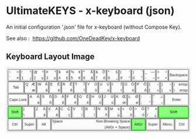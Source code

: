 # UltimateKEYS - x-keyboard (json)

An initial configuration '.json' file for x-keyboard (without Compose Key).

See also&nbsp;: &nbsp;https://github.com/OneDeadKey/x-keyboard

## Keyboard Layout Image

![UltimateKEYS - Keyboard Layout Image](https://raw.githubusercontent.com/pieter-degroote/lab-tests-concepts/master/UltimateKEYS%20-%20MSKLC%20(testing)/UltimateKEYS%20(MSKLC)%20-%20Keyboard%20Layout%20Image.png)
